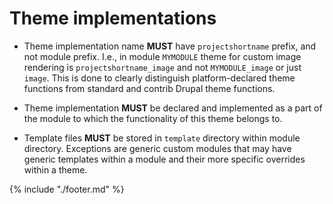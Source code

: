 # Theme implementations

* Theme implementation name **MUST** have `projectshortname` prefix, and not module prefix. I.e., in module `MYMODULE` theme for custom image rendering is `projectshortname_image` and not `MYMODULE_image` or just `image`. This is done to clearly distinguish platform­-declared theme functions from standard and contrib Drupal theme functions.

* Theme implementation **MUST** be declared and implemented as a part of the module to which the functionality of this theme belongs to.

* Template files **MUST** be stored in `template` directory within module directory. Exceptions are generic custom modules that may have generic templates within a module and their more specific overrides within a theme.

{% include "./footer.md" %}
